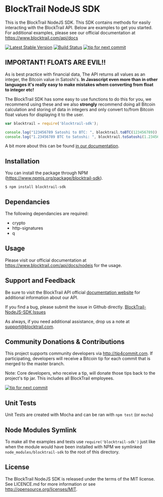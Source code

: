 BlockTrail NodeJS SDK
=====================
This is the BlockTrail NodeJS SDK. This SDK contains methods for easily interacting with the BlockTrail API.
Below are examples to get you started. For additional examples, please see our official documentation
at https://www.blocktrail.com/api/docs

[![Latest Stable Version](https://badge.fury.io/js/blocktrail-sdk.svg)](http://badge.fury.io/js/blocktrail-sdk)
[![Build Status](https://travis-ci.org/blocktrail/blocktrail-sdk-nodejs.png)](https://travis-ci.org/blocktrail/blocktrail-sdk-nodejs)
[![tip for next commit](https://tip4commit.com/projects/1013.svg)](https://tip4commit.com/github/blocktrail/blocktrail-sdk-nodejs)

IMPORTANT! FLOATS ARE EVIL!!
----------------------------
As is best practice with financial data, The API returns all values as an integer, the Bitcoin value in Satoshi's.
**In Javascript even more than in other languages it's really easy to make mistakes whem converting from float to integer etc!**

The BlockTrail SDK has some easy to use functions to do this for you, we recommend using these
and we also **strongly** recommend doing all Bitcoin calculation and storing of data in integers
and only convert to/from Bitcoin float values for displaying it to the user.

```javascript
var blocktrail = require('blocktrail-sdk');

console.log("123456789 Satoshi to BTC: ", blocktrail.toBTC(123456789));
console.log("1.23456789 BTC to Satoshi: ", blocktrail.toSatoshi(1.23456789));
```

A bit more about this can be found [in our documentation](https://www.blocktrail.com/api/docs/nodejs#api_coin_format).

Installation
------------
You can install the package through NPM (https://www.npmjs.org/package/blocktrail-sdk).
```
$ npm install blocktrail-sdk
```

Dependancies
------------
The following dependancies are required:
 - crypto
 - http-signatures
 - q

Usage
-----
Please visit our official documentation at https://www.blocktrail.com/api/docs/nodejs for the usage.

Support and Feedback
--------------------
Be sure to visit the BlockTrail API official [documentation website](https://www.blocktrail.com/api/docs/nodejs)
for additional information about our API.

If you find a bug, please submit the issue in Github directly.
[BlockTrail-NodeJS-SDK Issues](https://github.com/blocktrail/blocktrail-sdk-nodejs/issues)

As always, if you need additional assistance, drop us a note at
[support@blocktrail.com](mailto:support@blocktrail.com).

Community Donations & Contributions
-----------------------------------
This project supports community developers via http://tip4commit.com. If participating, developers will receive a Bitcoin tip for each commit that is merged to the master branch.

Note: Core developers, who receive a tip, will donate those tips back to the project's tip jar. This includes all BlockTrail employees.

[![tip for next commit](https://tip4commit.com/projects/1013.svg)](https://tip4commit.com/github/blocktrail/blocktrail-sdk-nodejs)

Unit Tests
----------
Unit Tests are created with Mocha and can be ran with `npm test` (or `mocha`)

Node Modules Symlink
--------------------
To make all the examples and tests use `require('blocktrail-sdk')` just like when the module would have been installed with NPM we symlinked `node_modules/blocktrail-sdk` to the root of this directory.

License
-------
The BlockTrail NodeJS SDK is released under the terms of the MIT license. See LICENCE.md for more information or see http://opensource.org/licenses/MIT.
